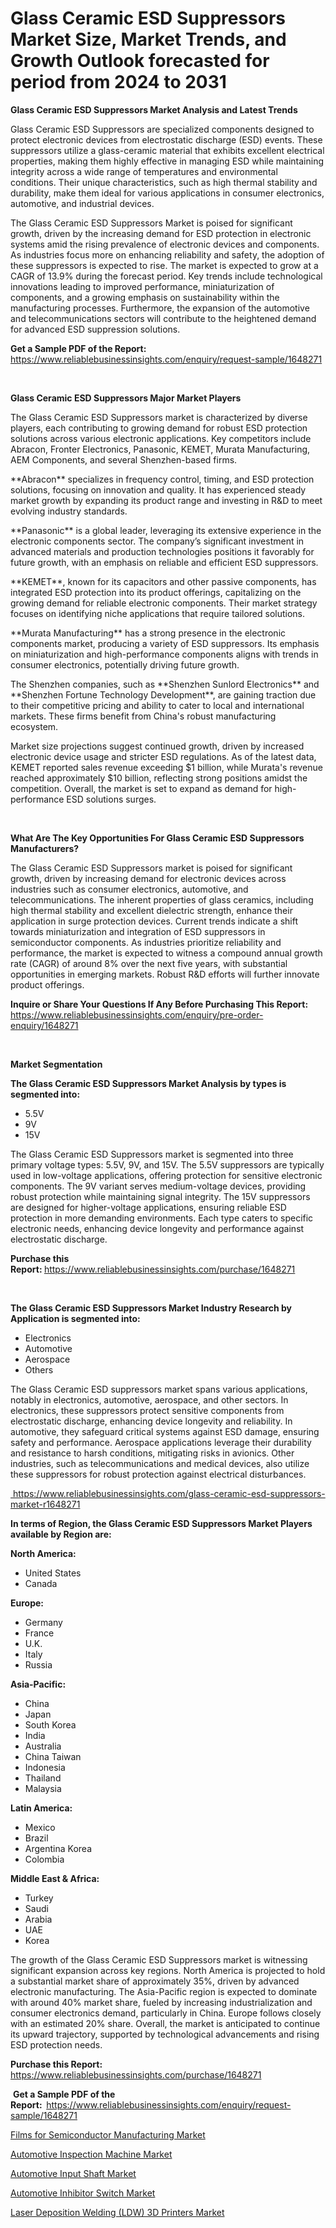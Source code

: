 <p><h1>Glass Ceramic ESD Suppressors Market Size, Market Trends, and Growth Outlook forecasted for period from 2024 to 2031</h1></p><p><strong>Glass Ceramic ESD Suppressors Market Analysis and Latest Trends</strong></p>
<p><p>Glass Ceramic ESD Suppressors are specialized components designed to protect electronic devices from electrostatic discharge (ESD) events. These suppressors utilize a glass-ceramic material that exhibits excellent electrical properties, making them highly effective in managing ESD while maintaining integrity across a wide range of temperatures and environmental conditions. Their unique characteristics, such as high thermal stability and durability, make them ideal for various applications in consumer electronics, automotive, and industrial devices.</p><p>The Glass Ceramic ESD Suppressors Market is poised for significant growth, driven by the increasing demand for ESD protection in electronic systems amid the rising prevalence of electronic devices and components. As industries focus more on enhancing reliability and safety, the adoption of these suppressors is expected to rise. The market is expected to grow at a CAGR of 13.9% during the forecast period. Key trends include technological innovations leading to improved performance, miniaturization of components, and a growing emphasis on sustainability within the manufacturing processes. Furthermore, the expansion of the automotive and telecommunications sectors will contribute to the heightened demand for advanced ESD suppression solutions.</p></p>
<p><strong>Get a Sample PDF of the Report:&nbsp;</strong> <a href="https://www.reliablebusinessinsights.com/enquiry/request-sample/1648271?utm_campaign=96&utm_medium=2&utm_source=Github&utm_content=ia&utm_term=14102024&utm_id=glass-ceramic-esd-suppressors">https://www.reliablebusinessinsights.com/enquiry/request-sample/1648271</a></p>
<p>&nbsp;</p>
<p><strong>Glass Ceramic ESD Suppressors Major Market Players</strong></p>
<p><p>The Glass Ceramic ESD Suppressors market is characterized by diverse players, each contributing to growing demand for robust ESD protection solutions across various electronic applications. Key competitors include Abracon, Fronter Electronics, Panasonic, KEMET, Murata Manufacturing, AEM Components, and several Shenzhen-based firms.</p><p>**Abracon** specializes in frequency control, timing, and ESD protection solutions, focusing on innovation and quality. It has experienced steady market growth by expanding its product range and investing in R&D to meet evolving industry standards.</p><p>**Panasonic** is a global leader, leveraging its extensive experience in the electronic components sector. The company’s significant investment in advanced materials and production technologies positions it favorably for future growth, with an emphasis on reliable and efficient ESD suppressors.</p><p>**KEMET**, known for its capacitors and other passive components, has integrated ESD protection into its product offerings, capitalizing on the growing demand for reliable electronic components. Their market strategy focuses on identifying niche applications that require tailored solutions.</p><p>**Murata Manufacturing** has a strong presence in the electronic components market, producing a variety of ESD suppressors. Its emphasis on miniaturization and high-performance components aligns with trends in consumer electronics, potentially driving future growth.</p><p>The Shenzhen companies, such as **Shenzhen Sunlord Electronics** and **Shenzhen Fortune Technology Development**, are gaining traction due to their competitive pricing and ability to cater to local and international markets. These firms benefit from China's robust manufacturing ecosystem.</p><p>Market size projections suggest continued growth, driven by increased electronic device usage and stricter ESD regulations. As of the latest data, KEMET reported sales revenue exceeding $1 billion, while Murata's revenue reached approximately $10 billion, reflecting strong positions amidst the competition. Overall, the market is set to expand as demand for high-performance ESD solutions surges.</p></p>
<p>&nbsp;</p>
<p><strong>What Are The Key Opportunities For Glass Ceramic ESD Suppressors Manufacturers?</strong></p>
<p><p>The Glass Ceramic ESD Suppressors market is poised for significant growth, driven by increasing demand for electronic devices across industries such as consumer electronics, automotive, and telecommunications. The inherent properties of glass ceramics, including high thermal stability and excellent dielectric strength, enhance their application in surge protection devices. Current trends indicate a shift towards miniaturization and integration of ESD suppressors in semiconductor components. As industries prioritize reliability and performance, the market is expected to witness a compound annual growth rate (CAGR) of around 8% over the next five years, with substantial opportunities in emerging markets. Robust R&D efforts will further innovate product offerings.</p></p>
<p><strong>Inquire or Share Your Questions If Any Before Purchasing This Report:</strong> <a href="https://www.reliablebusinessinsights.com/enquiry/pre-order-enquiry/1648271?utm_campaign=96&utm_medium=2&utm_source=Github&utm_content=ia&utm_term=14102024&utm_id=glass-ceramic-esd-suppressors">https://www.reliablebusinessinsights.com/enquiry/pre-order-enquiry/1648271</a></p>
<p>&nbsp;</p>
<p><strong>Market Segmentation</strong></p>
<p><strong>The Glass Ceramic ESD Suppressors Market Analysis by types is segmented into:</strong></p>
<p><ul><li>5.5V</li><li>9V</li><li>15V</li></ul></p>
<p><p>The Glass Ceramic ESD Suppressors market is segmented into three primary voltage types: 5.5V, 9V, and 15V. The 5.5V suppressors are typically used in low-voltage applications, offering protection for sensitive electronic components. The 9V variant serves medium-voltage devices, providing robust protection while maintaining signal integrity. The 15V suppressors are designed for higher-voltage applications, ensuring reliable ESD protection in more demanding environments. Each type caters to specific electronic needs, enhancing device longevity and performance against electrostatic discharge.</p></p>
<p><strong>Purchase this Report:&nbsp;</strong><a href="https://www.reliablebusinessinsights.com/purchase/1648271?utm_campaign=96&utm_medium=2&utm_source=Github&utm_content=ia&utm_term=14102024&utm_id=glass-ceramic-esd-suppressors">https://www.reliablebusinessinsights.com/purchase/1648271</a></p>
<p>&nbsp;</p>
<p><strong>The Glass Ceramic ESD Suppressors Market Industry Research by Application is segmented into:</strong></p>
<p><ul><li>Electronics</li><li>Automotive</li><li>Aerospace</li><li>Others</li></ul></p>
<p><p>The Glass Ceramic ESD suppressors market spans various applications, notably in electronics, automotive, aerospace, and other sectors. In electronics, these suppressors protect sensitive components from electrostatic discharge, enhancing device longevity and reliability. In automotive, they safeguard critical systems against ESD damage, ensuring safety and performance. Aerospace applications leverage their durability and resistance to harsh conditions, mitigating risks in avionics. Other industries, such as telecommunications and medical devices, also utilize these suppressors for robust protection against electrical disturbances.</p></p>
<p><a href="https://www.reliablebusinessinsights.com/glass-ceramic-esd-suppressors-market-r1648271?utm_campaign=96&utm_medium=2&utm_source=Github&utm_content=ia&utm_term=14102024&utm_id=glass-ceramic-esd-suppressors">&nbsp;https://www.reliablebusinessinsights.com/glass-ceramic-esd-suppressors-market-r1648271</a></p>
<p><strong>In terms of Region, the Glass Ceramic ESD Suppressors Market Players available by Region are:</strong></p>
<p>
    <p> <strong> North America: </strong>
        <ul>
            <li>United States</li>
            <li>Canada</li>
        </ul>
        </p> 
    <p> <strong> Europe: </strong>
        <ul>
            <li>Germany</li>
            <li>France</li>
            <li>U.K.</li>
            <li>Italy</li>
            <li>Russia</li>
        </ul>
        </p> 
    <p> <strong> Asia-Pacific: </strong>
        <ul>
            <li>China</li>
            <li>Japan</li>
            <li>South Korea</li>
            <li>India</li>
            <li>Australia</li>
            <li>China Taiwan</li>
            <li>Indonesia</li>
            <li>Thailand</li>
            <li>Malaysia</li>
        </ul>
        </p> 
    <p> <strong> Latin America: </strong>
        <ul>
            <li>Mexico</li>
            <li>Brazil</li>
            <li>Argentina Korea</li>
            <li>Colombia</li>
        </ul>
        </p> 
    <p> <strong> Middle East & Africa: </strong>
        <ul>
            <li>Turkey</li>
            <li>Saudi</li>
            <li>Arabia</li>
            <li>UAE</li>
            <li>Korea</li>
        </ul>
    </p>
    </p>
<p><p>The growth of the Glass Ceramic ESD Suppressors market is witnessing significant expansion across key regions. North America is projected to hold a substantial market share of approximately 35%, driven by advanced electronic manufacturing. The Asia-Pacific region is expected to dominate with around 40% market share, fueled by increasing industrialization and consumer electronics demand, particularly in China. Europe follows closely with an estimated 20% share. Overall, the market is anticipated to continue its upward trajectory, supported by technological advancements and rising ESD protection needs.</p></p>
<p><strong>Purchase this Report: </strong><a href="https://www.reliablebusinessinsights.com/purchase/1648271?utm_campaign=96&utm_medium=2&utm_source=Github&utm_content=ia&utm_term=14102024&utm_id=glass-ceramic-esd-suppressors">https://www.reliablebusinessinsights.com/purchase/1648271</a></p>
<p>&nbsp;<strong>Get a Sample PDF of the Report:&nbsp;&nbsp;</strong><a href="https://www.reliablebusinessinsights.com/enquiry/request-sample/1648271?utm_campaign=96&utm_medium=2&utm_source=Github&utm_content=ia&utm_term=14102024&utm_id=glass-ceramic-esd-suppressors">https://www.reliablebusinessinsights.com/enquiry/request-sample/1648271</a></p>
<p><strong></strong></p>
<p><p><a href="https://github.com/SamiaHussain82/Market-Research-Report-List-1/blob/main/films-for-semiconductor-manufacturing-market.md?utm_campaign=96&utm_medium=2&utm_source=Github&utm_content=ia&utm_term=14102024&utm_id=glass-ceramic-esd-suppressors">Films for Semiconductor Manufacturing Market</a></p><p><a href="https://www.linkedin.com/pulse/navigating-global-automotive-inspection-machine-market-ecd8e?trk=public_post_embed_feed-article-content&utm_campaign=96&utm_medium=2&utm_source=Github&utm_content=ia&utm_term=14102024&utm_id=glass-ceramic-esd-suppressors">Automotive Inspection Machine Market</a></p><p><a href="https://www.linkedin.com/pulse/disruption-innovation-automotive-input-shaft-industry-market-ogcke?trk=public_post_embed_feed-article-content&utm_campaign=96&utm_medium=2&utm_source=Github&utm_content=ia&utm_term=14102024&utm_id=glass-ceramic-esd-suppressors">Automotive Input Shaft Market</a></p><p><a href="https://www.linkedin.com/pulse/consumer-behavior-shifts-automotive-inhibitor-switch-market-1of6e?trk=public_post_embed_feed-article-content&utm_campaign=96&utm_medium=2&utm_source=Github&utm_content=ia&utm_term=14102024&utm_id=glass-ceramic-esd-suppressors">Automotive Inhibitor Switch Market</a></p><p><a href="https://github.com/DianaWilson796/Market-Research-Report-List-1/blob/main/laser-deposition-welding-ldw-3d-printers-market.md?utm_campaign=96&utm_medium=2&utm_source=Github&utm_content=ia&utm_term=14102024&utm_id=glass-ceramic-esd-suppressors">Laser Deposition Welding (LDW) 3D Printers Market</a></p></p>